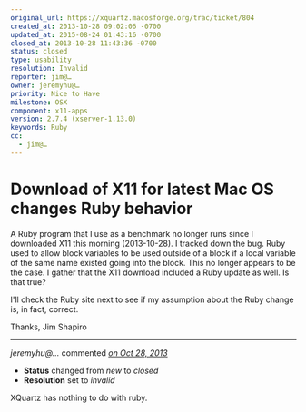 ```yaml
---
original_url: https://xquartz.macosforge.org/trac/ticket/804
created_at: 2013-10-28 09:02:06 -0700
updated_at: 2015-08-24 01:43:16 -0700
closed_at: 2013-10-28 11:43:36 -0700
status: closed
type: usability
resolution: Invalid
reporter: jim@…
owner: jeremyhu@…
priority: Nice to Have
milestone: OSX
component: x11-apps
version: 2.7.4 (xserver-1.13.0)
keywords: Ruby
cc:
  - jim@…
---
```


Download of X11 for latest Mac OS changes Ruby behavior
=======================================================


A Ruby program that I use as a benchmark no longer runs since I downloaded X11 this morning (2013-10-28). I tracked down the bug. Ruby used to allow block variables to be used outside of a block if a local variable of the same name existed going into the block. This no longer appears to be the case. I gather that the X11 download included a Ruby update as well. Is that true?

I'll check the Ruby site next to see if my assumption about the Ruby change is, in fact, correct.

Thanks,
Jim Shapiro



---

*jeremyhu@…* commented *[on Oct 28, 2013](https://xquartz.macosforge.org/trac/ticket/804#comment:1 "October 28, 2013 at 11:43 AM PDT")*

-   **Status** changed from *new* to *closed*
-   **Resolution** set to *invalid*

XQuartz has nothing to do with ruby.



